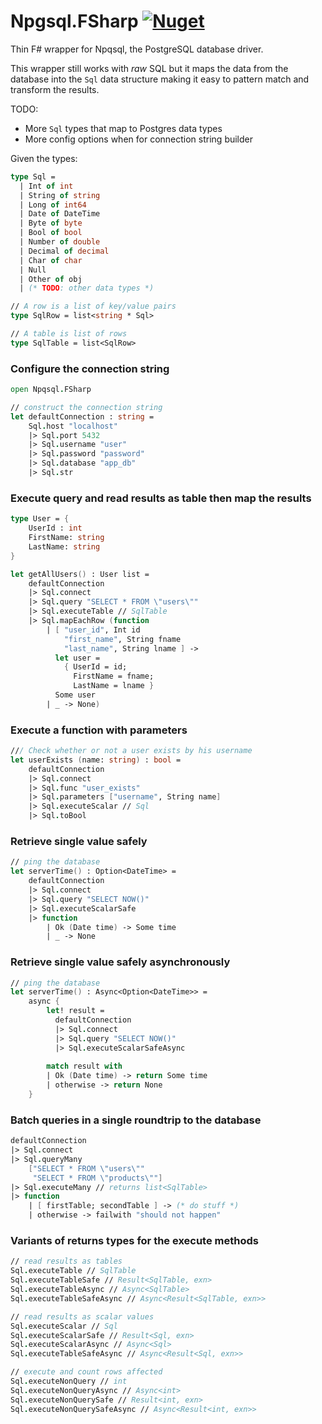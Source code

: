 # Npgsql.FSharp [![Nuget](https://img.shields.io/nuget/v/Npgsql.FSharp.svg?colorB=green)](https://www.nuget.org/packages/Npgsql.FSharp)

Thin F# wrapper for Npqsql, the PostgreSQL database driver. 

This wrapper still works with *raw* SQL but it maps the data from the database into the `Sql` data structure making it easy to pattern match and transform the results.

TODO:
 - More `Sql` types that map to Postgres data types
 - More config options when for connection string builder

Given the types:
```fs
type Sql =
  | Int of int
  | String of string
  | Long of int64
  | Date of DateTime
  | Byte of byte
  | Bool of bool
  | Number of double
  | Decimal of decimal
  | Char of char
  | Null
  | Other of obj
  | (* TODO: other data types *)

// A row is a list of key/value pairs
type SqlRow = list<string * Sql>

// A table is list of rows
type SqlTable = list<SqlRow>
```
### Configure the connection string
```fs
open Npqsql.FSharp

// construct the connection string
let defaultConnection : string = 
    Sql.host "localhost"
    |> Sql.port 5432
    |> Sql.username "user"
    |> Sql.password "password"
    |> Sql.database "app_db"
    |> Sql.str
```

### Execute query and read results as table then map the results
```fs
type User = {
    UserId : int
    FirstName: string
    LastName: string
}

let getAllUsers() : User list = 
    defaultConnection
    |> Sql.connect
    |> Sql.query "SELECT * FROM \"users\""
    |> Sql.executeTable // SqlTable
    |> Sql.mapEachRow (function
        | [ "user_id", Int id
            "first_name", String fname
            "last_name", String lname ] -> 
          let user =  
            { UserId = id; 
              FirstName = fname; 
              LastName = lname }
          Some user
        | _ -> None)
```
### Execute a function with parameters
```fs
/// Check whether or not a user exists by his username
let userExists (name: string) : bool = 
    defaultConnection
    |> Sql.connect
    |> Sql.func "user_exists"
    |> Sql.parameters ["username", String name]
    |> Sql.executeScalar // Sql
    |> Sql.toBool
```
### Retrieve single value safely
```fs
// ping the database
let serverTime() : Option<DateTime> = 
    defaultConnection
    |> Sql.connect
    |> Sql.query "SELECT NOW()"
    |> Sql.executeScalarSafe
    |> function
        | Ok (Date time) -> Some time
        | _ -> None
```
### Retrieve single value safely asynchronously
```fs
// ping the database
let serverTime() : Async<Option<DateTime>> =
    async {
        let! result =
          defaultConnection
          |> Sql.connect
          |> Sql.query "SELECT NOW()"
          |> Sql.executeScalarSafeAsync
        
        match result with
        | Ok (Date time) -> return Some time
        | otherwise -> return None
    }
```
### Batch queries in a single roundtrip to the database
```fs
defaultConnection
|> Sql.connect
|> Sql.queryMany 
    ["SELECT * FROM \"users\""
     "SELECT * FROM \"products\""]
|> Sql.executeMany // returns list<SqlTable>
|> function
    | [ firstTable; secondTable ] -> (* do stuff *)
    | otherwise -> failwith "should not happen" 
```
### Variants of returns types for the execute methods 
```fs
// read results as tables
Sql.executeTable // SqlTable
Sql.executeTableSafe // Result<SqlTable, exn> 
Sql.executeTableAsync // Async<SqlTable>
Sql.executeTableSafeAsync // Async<Result<SqlTable, exn>>

// read results as scalar values
Sql.executeScalar // Sql
Sql.executeScalarSafe // Result<Sql, exn> 
Sql.executeScalarAsync // Async<Sql>
Sql.executeTableSafeAsync // Async<Result<Sql, exn>>

// execute and count rows affected
Sql.executeNonQuery // int
Sql.executeNonQueryAsync // Async<int>
Sql.executeNonQuerySafe // Result<int, exn>
Sql.executeNonQuerySafeAsync // Async<Result<int, exn>>
```